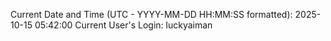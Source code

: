 Current Date and Time (UTC - YYYY-MM-DD HH:MM:SS formatted): 2025-10-15 05:42:00
Current User's Login: luckyaiman
